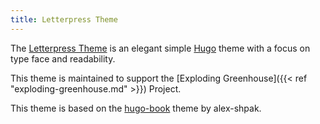 ```yaml
---
title: Letterpress Theme
---
```


The [Letterpress Theme](https://letter-press.makejames.com) is an elegant simple [Hugo]() theme with a focus on type face and readability.

This theme is maintained to support the [Exploding Greenhouse]({{< ref "exploding-greenhouse.md" >}}) Project.

<!--more-->

This theme is based on the [hugo-book](https://github.com/alex-shpak/hugo-book) theme by alex-shpak.
